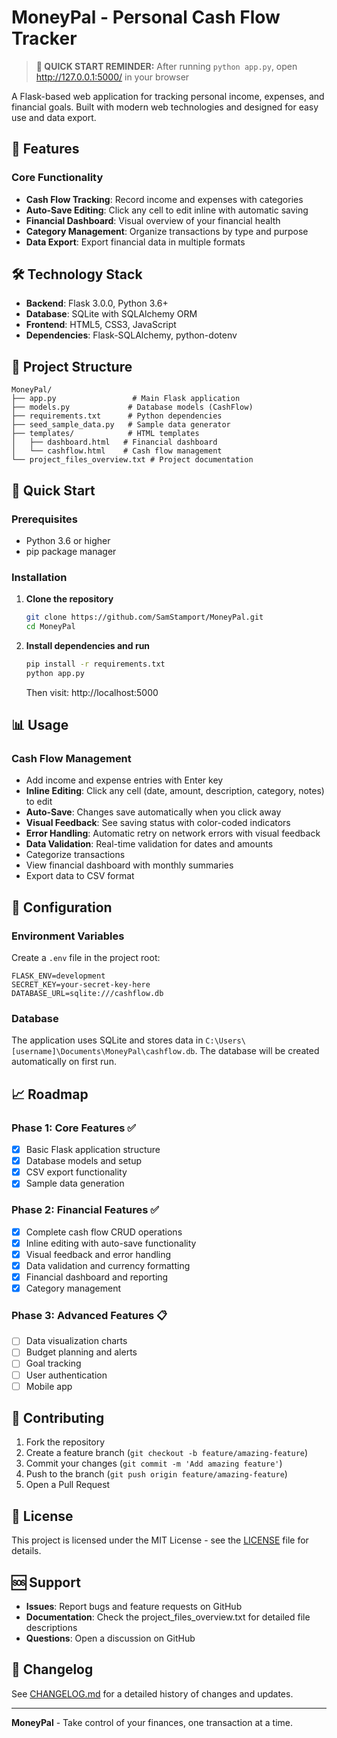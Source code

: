 # MoneyPal - Personal Cash Flow Tracker

> **🚀 QUICK START REMINDER:** After running `python app.py`, open http://127.0.0.1:5000/ in your browser

A Flask-based web application for tracking personal income, expenses, and financial goals. Built with modern web technologies and designed for easy use and data export.

## 🚀 Features

### Core Functionality
- **Cash Flow Tracking**: Record income and expenses with categories
- **Auto-Save Editing**: Click any cell to edit inline with automatic saving
- **Financial Dashboard**: Visual overview of your financial health
- **Category Management**: Organize transactions by type and purpose
- **Data Export**: Export financial data in multiple formats



## 🛠️ Technology Stack

- **Backend**: Flask 3.0.0, Python 3.6+
- **Database**: SQLite with SQLAlchemy ORM
- **Frontend**: HTML5, CSS3, JavaScript
- **Dependencies**: Flask-SQLAlchemy, python-dotenv

## 📁 Project Structure

```
MoneyPal/
├── app.py                 # Main Flask application
├── models.py             # Database models (CashFlow)
├── requirements.txt      # Python dependencies
├── seed_sample_data.py   # Sample data generator
├── templates/            # HTML templates
│   ├── dashboard.html   # Financial dashboard
│   └── cashflow.html    # Cash flow management
└── project_files_overview.txt # Project documentation
```

## 🚀 Quick Start

### Prerequisites
- Python 3.6 or higher
- pip package manager

### Installation

1. **Clone the repository**
   ```bash
   git clone https://github.com/SamStamport/MoneyPal.git
   cd MoneyPal
   ```

2. **Install dependencies and run**
   ```bash
   pip install -r requirements.txt
   python app.py
   ```
   Then visit: http://localhost:5000

## 📊 Usage

### Cash Flow Management
- Add income and expense entries with Enter key
- **Inline Editing**: Click any cell (date, amount, description, category, notes) to edit
- **Auto-Save**: Changes save automatically when you click away
- **Visual Feedback**: See saving status with color-coded indicators
- **Error Handling**: Automatic retry on network errors with visual feedback
- **Data Validation**: Real-time validation for dates and amounts
- Categorize transactions
- View financial dashboard with monthly summaries
- Export data to CSV format



## 🔧 Configuration

### Environment Variables
Create a `.env` file in the project root:
```env
FLASK_ENV=development
SECRET_KEY=your-secret-key-here
DATABASE_URL=sqlite:///cashflow.db
```

### Database
The application uses SQLite and stores data in `C:\Users\[username]\Documents\MoneyPal\cashflow.db`. The database will be created automatically on first run.

## 📈 Roadmap

### Phase 1: Core Features ✅
- [x] Basic Flask application structure
- [x] Database models and setup
- [x] CSV export functionality
- [x] Sample data generation

### Phase 2: Financial Features ✅
- [x] Complete cash flow CRUD operations
- [x] Inline editing with auto-save functionality
- [x] Visual feedback and error handling
- [x] Data validation and currency formatting
- [x] Financial dashboard and reporting
- [x] Category management

### Phase 3: Advanced Features 📋
- [ ] Data visualization charts
- [ ] Budget planning and alerts
- [ ] Goal tracking
- [ ] User authentication
- [ ] Mobile app

## 🤝 Contributing

1. Fork the repository
2. Create a feature branch (`git checkout -b feature/amazing-feature`)
3. Commit your changes (`git commit -m 'Add amazing feature'`)
4. Push to the branch (`git push origin feature/amazing-feature`)
5. Open a Pull Request

## 📝 License

This project is licensed under the MIT License - see the [LICENSE](LICENSE) file for details.

## 🆘 Support

- **Issues**: Report bugs and feature requests on GitHub
- **Documentation**: Check the project_files_overview.txt for detailed file descriptions
- **Questions**: Open a discussion on GitHub

## 🔄 Changelog

See [CHANGELOG.md](CHANGELOG.md) for a detailed history of changes and updates.

---

**MoneyPal** - Take control of your finances, one transaction at a time.
